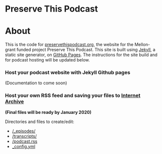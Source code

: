 # Preserve This Podcast

# About
This is the code for [preservethispodcast.org](http://preservethispodcast.org/), the website for the Mellon-grant funded project Preserve This Podcast. This site is built using [Jekyll](https://jekyllrb.com/), a static site generator, on [GitHub Pages](https://pages.github.com/). The instructions for the site build and for podcast hosting will be updated below.

### Host your podcast website with Jekyll Github pages
(Documentation to come soon)

### Host your own RSS feed and saving your files to [Internet Archive](https://archive.org/)
**(Final files will be ready by January 2020)**

Directories and files to create/edit:
* [/_episodes/](https://github.com/mnylc/preservethispodcast/tree/master/_episodes)
* [/transcripts/](https://github.com/mnylc/preservethispodcast/tree/master/transcripts)
* [/podcast.rss](https://github.com/mnylc/preservethispodcast/blob/master/podcast.rss)
* [_config.yml](https://github.com/mnylc/preservethispodcast/blob/master/_config.yml)
